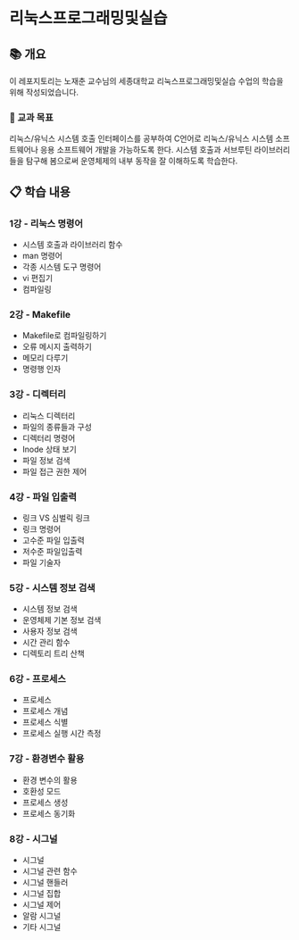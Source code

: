 # 리눅스프로그래밍및실습

## 📚 개요
이 레포지토리는 노재춘 교수님의 세종대학교 리눅스프로그래밍및실습 수업의 학습을 위해 작성되었습니다.

### 📝 교과 목표

리눅스/유닉스 시스템 호출 인터페이스를 공부하여 C언어로 리눅스/유닉스 시스템 소프트웨어나
응용 소프트웨어 개발을 가능하도록 한다. 시스템 호출과 서브루틴 라이브러리들을 탐구해
봄으로써 운영체제의 내부 동작을 잘 이해하도록 학습한다.


## 📋 학습 내용
### 1강 - 리눅스 명령어
- 시스템 호출과 라이브러리 함수
- man 명령어
- 각종 시스템 도구 명령어
- vi 편집기
- 컴파일링

### 2강 - Makefile
- Makefile로 컴파일링하기
- 오류 메시지 출력하기
- 메모리 다루기
- 명령행 인자

### 3강 - 디렉터리
- 리눅스 디렉터리
- 파일의 종류들과 구성
- 디렉터리 명령어
- Inode 상태 보기
- 파일 정보 검색
- 파일 접근 권한 제어

### 4강 - 파일 입출력
- 링크 VS 심벌릭 링크
- 링크 명령어
- 고수준 파일 입출력
- 저수준 파일입출력
- 파일 기술자

### 5강 - 시스템 정보 검색
- 시스템 정보 검색
- 운영체제 기본 정보 검색
- 사용자 정보 검색
- 시간 관리 함수
- 디렉토리 트리 산책

### 6강 - 프로세스
- 프로세스
- 프로세스 개념
- 프로세스 식별
- 프로세스 실행 시간 측정

### 7강 - 환경변수 활용
- 환경 변수의 활용
- 호환성 모드
- 프로세스 생성
- 프로세스 동기화

### 8강 - 시그널
- 시그널
- 시그널 관련 함수
- 시그널 핸들러
- 시그널 집합
- 시그널 제어
- 알람 시그널
- 기타 시그널
